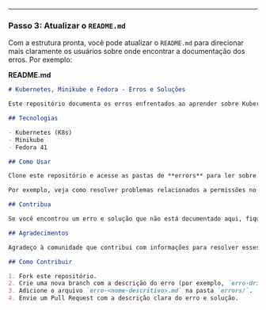 
---

### Passo 3: Atualizar o `README.md`

Com a estrutura pronta, você pode atualizar o `README.md` para direcionar mais claramente os usuários sobre onde encontrar a documentação dos erros. Por exemplo:

**README.md**

```markdown
# Kubernetes, Minikube e Fedora - Erros e Soluções

Este repositório documenta os erros enfrentados ao aprender sobre Kubernetes (K8s), Minikube dentro do Fedora 41. O objetivo é ajudar outros desenvolvedores a resolver problemas semelhantes e não passar as raivas que eu passei rsrs. 

## Tecnologias

- Kubernetes (K8s)
- Minikube
- Fedora 41

## Como Usar

Clone este repositório e acesse as pastas de **errors** para ler sobre os problemas enfrentados e as soluções implementadas.

Por exemplo, veja como resolver problemas relacionados a permissões no Minikube, ou como solucionar falhas no VirtualBox.

## Contribua

Se você encontrou um erro e solução que não está documentado aqui, fique à vontade para contribuir! Basta criar um novo arquivo dentro da pasta `errors/` com a descrição do erro e a solução.

## Agradecimentos

Agradeço à comunidade que contribui com informações para resolver esses problemas e tornar o aprendizado mais fácil!

## Como Contribuir

1. Fork este repositório.
2. Crie uma nova branch com a descrição do erro (por exemplo, `erro-driver-virtualbox`).
3. Adicione o arquivo `erro-<nome-descritivo>.md` na pasta `errors/`.
4. Envie um Pull Request com a descrição clara do erro e solução.
